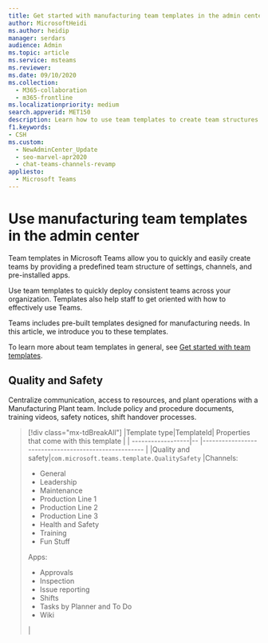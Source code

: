 ```yaml
---
title: Get started with manufacturing team templates in the admin center
author: MicrosoftHeidi
ms.author: heidip
manager: serdars
audience: Admin
ms.topic: article
ms.service: msteams
ms.reviewer: 
ms.date: 09/10/2020
ms.collection: 
  - M365-collaboration
  - m365-frontline 
ms.localizationpriority: medium
search.appverid: MET150
description: Learn how to use team templates to create team structures designed for manufacturing needs by providing predefined settings, channels, and pre-installed apps using the admin center.
f1.keywords:
- CSH
ms.custom: 
  - NewAdminCenter_Update
  - seo-marvel-apr2020
  - chat-teams-channels-revamp
appliesto: 
  - Microsoft Teams
---
```


# Use manufacturing team templates in the admin center

Team templates in Microsoft Teams allow you to quickly and easily create teams by providing a predefined team structure of settings, channels, and pre-installed apps.

Use team templates to quickly deploy consistent teams across your organization. Templates also help staff to get oriented with how to effectively use Teams.

Teams includes pre-built templates designed for manufacturing needs. In this article, we introduce you to these templates.

To learn more about team templates in general, see [Get started with team templates](get-started-with-teams-templates-in-the-admin-console.md).

## Quality and Safety

Centralize communication, access to resources, and plant operations with a Manufacturing Plant team. Include policy and procedure documents, training videos, safety notices, shift handover processes.

>[!div class="mx-tdBreakAll"]
>|Template type|TemplateId| Properties that come with this template |
>| ------------------|-- |----------------------------------------------------- |
>|Quality and safety|`com.microsoft.teams.template.QualitySafety` |Channels: <ul><li>General</li><li>Leadership</li><li>Maintenance</li><li>Production Line 1</li><li>Production Line 2</li><li>Production Line 3</li><li>Health and Safety</li><li>Training</li><li>Fun Stuff</li></ul> Apps: <ul><li>Approvals</li><li>Inspection</li><li>Issue reporting</li><li>Shifts</li> <li>Tasks by Planner and To Do</li> <li>Wiki</li> </ul>|
